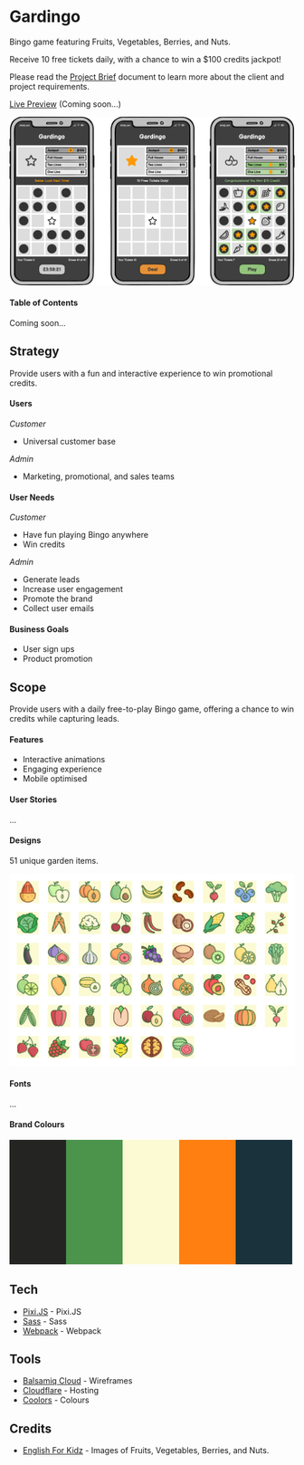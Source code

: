# Gardingo

Bingo game featuring Fruits, Vegetables, Berries, and Nuts.

Receive 10 free tickets daily, with a chance to win a $100 credits jackpot!

Please read the [Project Brief](concept/Project_Brief.md) document to learn more about the client and project requirements.

[Live Preview](https://x) (Coming soon...)

![Game Screens](concept/Screens.png)

#### Table of Contents

Coming soon...

## Strategy

Provide users with a fun and interactive experience to win promotional credits.

#### Users

*Customer*

- Universal customer base

*Admin*

- Marketing, promotional, and sales teams

#### User Needs

*Customer*

* Have fun playing Bingo anywhere
* Win credits

*Admin*

* Generate leads
* Increase user engagement
* Promote the brand
* Collect user emails

#### Business Goals

* User sign ups
* Product promotion

## Scope

Provide users with a daily free-to-play Bingo game, offering a chance to win credits while capturing leads.

#### Features

* Interactive animations
* Engaging experience
* Mobile optimised

#### User Stories

...

#### Designs

51 unique garden items.

![Game Items](concept/Game_Items.png)

#### Fonts

...

#### Brand Colours

![Game Items](concept/Palette.png)

## Tech

- [Pixi.JS](https://pixijs.com/) - Pixi.JS
- [Sass](https://sass-lang.com/) - Sass
- [Webpack](https://webpack.js.org/) - Webpack

## Tools

- [Balsamiq Cloud](https://balsamiq.cloud/) - Wireframes
- [Cloudflare](https://www.cloudflare.com/) - Hosting
- [Coolors](https://coolors.co/) - Colours

## Credits

- [English For Kidz](https://www.englishforkidz.com/2019/04/fruits-vegetables-bingo-game.html) - Images of Fruits, Vegetables, Berries, and Nuts.